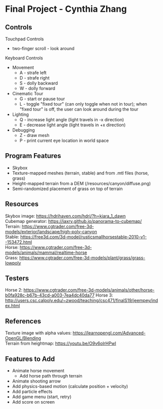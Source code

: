 # Final Project - Cynthia Zhang

## Controls
Touchpad Controls
* two-finger scroll - look around

Keyboard Controls
* Movement
    * A - strafe left
    * D - strafe right
    * S - dolly backward
    * W - dolly forward
* Cinematic Tour
    * G - start or pause tour
    * L - toggle "fixed tour" (can only toggle when not in tour); when "fixed tour" is off, the user can look around during the tour
* Lighting
    * Q - increase light angle (light travels in -x direction)
    * E - decrease light angle (light travels in +x direction)
* Debugging
    * Z - draw mesh 
    * P - print current eye location in world space

## Program Features
* Skybox
* Texture-mapped meshes (terrain, stable) and from .mtl files (horse, grass)
* Height-mapped terrain from a DEM (/resources/canyon/diffuse.png)
* Semi-randomized placement of grass on top of terrain

## Resources 
Skybox image: https://hdrihaven.com/hdri/?h=kiara_1_dawn \
Cubemap generator: https://jaxry.github.io/panorama-to-cubemap/ \
Terrain: https://www.cgtrader.com/free-3d-models/exterior/landscape/high-poly-canyon \
Stable: https://free3d.com/3d-model/rusticsmallhorsestable-2010-v1--153472.html \
Horse: https://www.cgtrader.com/free-3d-models/animals/mammal/realtime-horse \
Grass: https://www.cgtrader.com/free-3d-models/plant/grass/grass-lowpoly 

## Testers
Horse 2: https://www.cgtrader.com/free-3d-models/animals/other/horse-b0fa928c-b67b-43cd-a003-7ea4dc40da77
Horse 3: http://users.csc.calpoly.edu/~zwood/teaching/csc471/finalS19/jeempey/index.html

## References
Texture image with alpha values: https://learnopengl.com/Advanced-OpenGL/Blending \
Terrain from heightmap: https://youtu.be/O9v6olrHPwI

## Features to Add
- Animate horse movement
    - Add horse path through terrain
- Animate shooting arrow
- Add physics-based motion (calculate position + velocity)
- Add particle effects
- Add game menu (start, retry)
- Add score on screen